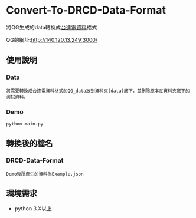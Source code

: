 # Convert-To-DRCD-Data-Format
將QG生成的data轉換成[台達電資料](https://github.com/DRCKnowledgeTeam/DRCD)格式

QG的網址:http://140.120.13.249:3000/

## 使用說明
### Data
```
將需要轉換成台達電資料格式的QG_data放到資料夾(data)底下，並刪除原本在資料夾底下的測試資料。
```
### Demo
```
python main.py
```
## 轉換後的檔名
### DRCD-Data-Format
```
Demo後所產生的資料為Example.json
```
## 環境需求
- python 3.X以上
